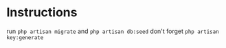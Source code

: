 # Instructions

run `php artisan migrate` and `php artisan db:seed`
don't forget `php artisan key:generate`
